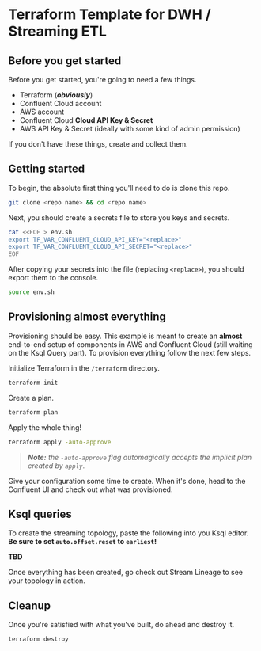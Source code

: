 # Terraform Template for DWH / Streaming ETL

## Before you get started

Before you get started, you're going to need a few things.

- Terraform (**_obviously_**)
- Confluent Cloud account
- AWS account
- Confluent Cloud **Cloud API Key & Secret**
- AWS API Key & Secret (ideally with some kind of admin permission)

If you don't have these things, create and collect them.

## Getting started

To begin, the absolute first thing you'll need to do is clone this repo.

```bash
git clone <repo name> && cd <repo name>
```

Next, you should create a secrets file to store you keys and secrets.

```bash
cat <<EOF > env.sh
export TF_VAR_CONFLUENT_CLOUD_API_KEY="<replace>"
export TF_VAR_CONFLUENT_CLOUD_API_SECRET="<replace>"
EOF
```

After copying your secrets into the file (replacing `<replace>`), you should export them to the console.

```bash
source env.sh
```

## Provisioning almost everything

Provisioning should be easy. This example is meant to create an **almost** end-to-end setup of components in AWS and Confluent Cloud (still waiting on the Ksql Query part). To provision everything follow the next few steps.

Initialize Terraform in the `/terraform` directory.

```bash
terraform init
```

Create a plan.

```bash
terraform plan
```

Apply the whole thing!

```bash
terraform apply -auto-approve
```

> **_Note:_** _the `-auto-approve` flag automagically accepts the implicit plan created by `apply`_.

Give your configuration some time to create. When it's done, head to the Confluent UI and check out what was provisioned.

## Ksql queries

To create the streaming topology, paste the following into you Ksql editor. **Be sure to set `auto.offset.reset` to `earliest`!**

**TBD**

Once everything has been created, go check out Stream Lineage to see your topology in action.

## Cleanup

Once you're satisfied with what you've built, do ahead and destroy it.

```bash
terraform destroy
```
